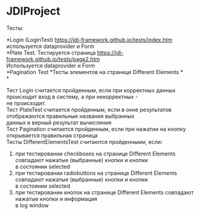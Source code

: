 # JDIProject

Тесты: 

*Login (LoginTest) https://jdi-framework.github.io/tests/index.htm  используется dataprovider и Form<br />
*Plate Test. Тестируется страница https://jdi-framework.github.io/tests/page2.htm  <br />
Используется dataprovider и Form<br />
*Pagination Test
*Тесты элементов на странице Different Elements
*<br />
*<br />


Тест Login считается пройденным, если при корректных данных происходит вход в систему, а при некорректных - <br />
не происходит.<br />
Тест PlateTest считается пройденным, если в окне  результатов отображаются  правильные названия выбранных <br /> 
данных и верный результат вычисления <br />
Тест Pagination считается пройденным, если при нажатии на кнопку открывается правильная страница <br />
Тесты DifferentElementsTest  считаются пройденными, если: 
1. при тестировании checkboxes  на странице Different Elements совпадают нажатые (выбранные) кнопки и кнопки  <br />
в состоянии selected<br />
2. при тестировании  radiobuttons на странице Different Elements совпадают нажатые (выбранные) кнопки и кнопки  <br />
   в состоянии selected<br />
3. при тестировании  кнопок на странице Different Elements совпадают нажатые  кнопки и информация  <br />
  в log window<br />
 
